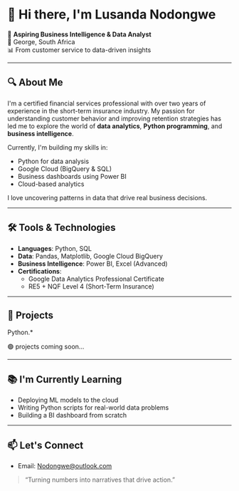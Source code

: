 # 👋 Hi there, I'm Lusanda Nodongwe

🎯 **Aspiring Business Intelligence & Data Analyst**  
📍 George, South Africa  
📊 From customer service to data-driven insights

---

## 🔍 About Me

I'm a certified financial services professional with over two years of experience in the short-term insurance industry. My passion for understanding customer behavior and improving retention strategies has led me to explore the world of **data analytics**, **Python programming**, and **business intelligence**.

Currently, I'm building my skills in:
- Python for data analysis
- Google Cloud (BigQuery & SQL)
- Business dashboards using Power BI
- Cloud-based analytics

I love uncovering patterns in data that drive real business decisions.

---

## 🛠️ Tools & Technologies

- **Languages**: Python, SQL
- **Data**: Pandas, Matplotlib, Google Cloud BigQuery
- **Business Intelligence**: Power BI, Excel (Advanced)
- **Certifications**:
  - Google Data Analytics Professional Certificate
  - RE5 + NQF Level 4 (Short-Term Insurance)
---

## 📂 Projects

 Python.*

🟢  projects coming soon...

---

## 📚 I'm Currently Learning
- Deploying ML models to the cloud
- Writing Python scripts for real-world data problems
- Building a BI dashboard from scratch

---

## 📫 Let's Connect
- Email: Nodongwe@outlook.com


> “Turning numbers into narratives that drive action.”


<!---
Nodongwe/Nodongwe is a ✨ special ✨ repository because its `README.md` (this file) appears on your GitHub profile.
You can click the Preview link to take a look at your changes.
--->
